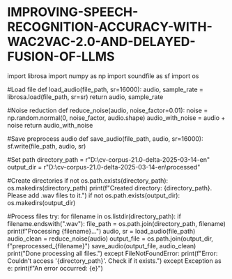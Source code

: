# IMPROVING-SPEECH-RECOGNITION-ACCURACY-WITH-WAC2VAC-2.0-AND-DELAYED-FUSION-OF-LLMS

import librosa
import numpy as np
import soundfile as sf
import os

#Load file
def load_audio(file_path, sr=16000):
    audio, sample_rate = librosa.load(file_path, sr=sr)
    return audio, sample_rate

#Noise reduction
def reduce_noise(audio, noise_factor=0.01):
    noise = np.random.normal(0, noise_factor, audio.shape)
    audio_with_noise = audio + noise
    return audio_with_noise

#Save preprocess audio
def save_audio(file_path, audio, sr=16000):
    sf.write(file_path, audio, sr)

#Set path
directory_path = r"D:\cv-corpus-21.0-delta-2025-03-14-en"
output_dir = r"D:\cv-corpus-21.0-delta-2025-03-14-en\processed"

#Create directories
if not os.path.exists(directory_path):
    os.makedirs(directory_path)
    print(f"Created directory: {directory_path}. Please add .wav files to it.")
if not os.path.exists(output_dir):
    os.makedirs(output_dir)

#Process files
try:
    for filename in os.listdir(directory_path):
        if filename.endswith(".wav"):
            file_path = os.path.join(directory_path, filename)
            print(f"Processing {filename}...")
            audio, sr = load_audio(file_path)
            audio_clean = reduce_noise(audio)
            output_file = os.path.join(output_dir, f"preprocessed_{filename}")
            save_audio(output_file, audio_clean)
    print("Done processing all files.")
except FileNotFoundError:
    print(f"Error: Couldn’t access '{directory_path}'. Check if it exists.")
except Exception as e:
    print(f"An error occurred: {e}")
